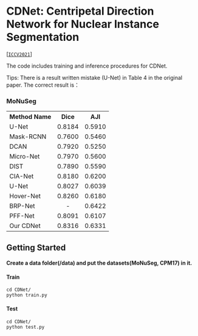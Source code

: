# CDNet: Centripetal Direction Network for Nuclear Instance Segmentation


[[`ICCV2021`](https://openaccess.thecvf.com/content/ICCV2021/papers/He_CDNet_Centripetal_Direction_Network_for_Nuclear_Instance_Segmentation_ICCV_2021_paper.pdf)]

The code includes training and inference procedures for CDNet.

Tips:
There is a result written mistake (U-Net) in Table 4 in the original paper. 
The correct result is：

### MoNuSeg

<table><tbody>
<!-- START TABLE -->
<!-- TABLE HEADER -->
<th valign="bottom">Method Name</th>
<th valign="bottom">Dice</th>
<th valign="bottom">AJI</th>
<!-- TABLE BODY -->
<!-- U-Net -->
 <tr><td align="left">U-Net</a></td>
<td align="center">0.8184</td>
<td align="center">0.5910</td>
</tr>
<!-- Mask-RCNN -->
 <tr><td align="left">Mask-RCNN</a></td>
<td align="center">0.7600</td>
<td align="center">0.5460</td>
</tr>
<!-- DCAN -->
 <tr><td align="left">DCAN</a></td>
<td align="center">0.7920</td>
<td align="center">0.5250</td>
</tr>
<!-- Micro-Net -->
 <tr><td align="left">Micro-Net</a></td>
<td align="center">0.7970</td>
<td align="center">0.5600</td>
</tr>
<!-- DIST -->
 <tr><td align="left">DIST</a></td>
<td align="center">0.7890</td>
<td align="center">0.5590</td>
</tr>
<!-- CIA-Net -->
 <tr><td align="left">CIA-Net</a></td>
<td align="center">0.8180</td>
<td align="center">0.6200</td>
</tr>
<!-- FullNet -->
 <tr><td align="left">U-Net</a></td>
<td align="center">0.8027</td>
<td align="center">0.6039</td>
</tr>
<!-- Hover-Net -->
 <tr><td align="left">Hover-Net</a></td>
<td align="center">0.8260</td>
<td align="center">0.6180</td>
</tr>
<!-- BRP-Net -->
 <tr><td align="left">BRP-Net</a></td>
<td align="center"> - </td>
<td align="center">0.6422</td>
</tr>
<!-- PFF-Net -->
 <tr><td align="left">PFF-Net</a></td>
<td align="center">0.8091</td>
<td align="center">0.6107</td>
</tr>
<!-- Our CDNet -->
 <tr><td align="left">Our CDNet</a></td>
<td align="center">0.8316</td>
<td align="center">0.6331</td>
</tr>
</tbody></table>


## Getting Started
#### Create a data folder(/data) and put the datasets(MoNuSeg, CPM17) in it.

#### Train 
```
cd CDNet/
python train.py
```

#### Test 
```
cd CDNet/
python test.py
```














